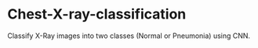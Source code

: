 # Chest-X-ray-classification
Classify X-Ray images into two classes (Normal or Pneumonia) using CNN. 
